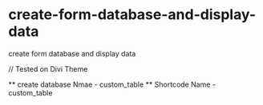 # create-form-database-and-display-data
create form database and display data

// Tested on Divi Theme

** create database Nmae - custom_table
** Shortcode Name   - custom_table

